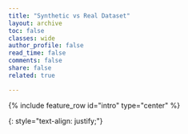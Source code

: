 ```yaml
---
title: "Synthetic vs Real Dataset"
layout: archive
toc: false
classes: wide
author_profile: false
read_time: false
comments: false
share: false
related: true

---
```

{% include feature_row id="intro" type="center" %}


{: style="text-align: justify;"}

<!-- [^1]: Logo image courtesty of [Stefano Gardino](http://www.lovetextures.com/) -->
